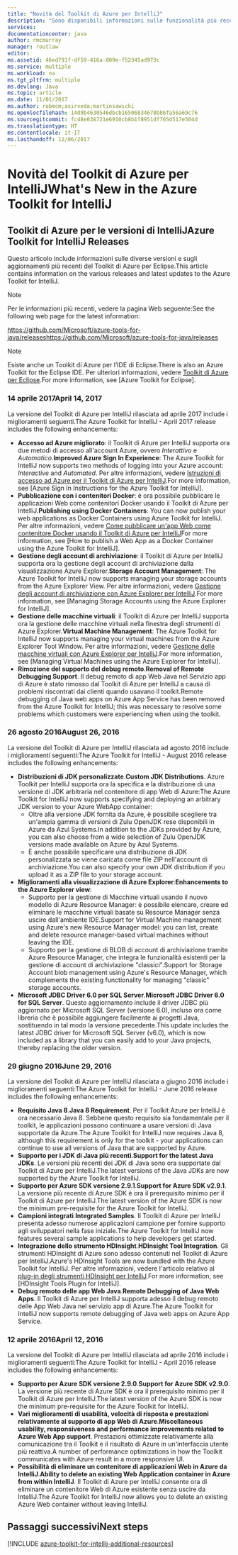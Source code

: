 ```yaml
---
title: "Novità del Toolkit di Azure per IntelliJ"
description: "Sono disponibili informazioni sulle funzionalità più recenti del Toolkit di Azure per IntelliJ."
services: 
documentationcenter: java
author: rmcmurray
manager: routlaw
editor: 
ms.assetid: 46ed791f-df59-416a-809e-f52345ad973c
ms.service: multiple
ms.workload: na
ms.tgt_pltfrm: multiple
ms.devlang: Java
ms.topic: article
ms.date: 11/01/2017
ms.author: robmcm;asirveda;martinsawicki
ms.openlocfilehash: 14d9b4630546dbcb16506834678b86fa56a69c76
ms.sourcegitcommit: fc48e038721e6910cb8b1f8951df765d517e504d
ms.translationtype: HT
ms.contentlocale: it-IT
ms.lasthandoff: 12/06/2017
---
```

# <a name="whats-new-in-the-azure-toolkit-for-intellij"></a><span data-ttu-id="45c5e-103">Novità del Toolkit di Azure per IntelliJ</span><span class="sxs-lookup"><span data-stu-id="45c5e-103">What's New in the Azure Toolkit for IntelliJ</span></span>

## <a name="azure-toolkit-for-intellij-releases"></a><span data-ttu-id="45c5e-104">Toolkit di Azure per le versioni di IntelliJ</span><span class="sxs-lookup"><span data-stu-id="45c5e-104">Azure Toolkit for IntelliJ Releases</span></span>
<span data-ttu-id="45c5e-105">Questo articolo include informazioni sulle diverse versioni e sugli aggiornamenti più recenti del Toolkit di Azure per Eclipse.</span><span class="sxs-lookup"><span data-stu-id="45c5e-105">This article contains information on the various releases and latest updates to the Azure Toolkit for IntelliJ.</span></span>

> [!NOTE]
> <span data-ttu-id="45c5e-106">Per le informazioni più recenti, vedere la pagina Web seguente:</span><span class="sxs-lookup"><span data-stu-id="45c5e-106">See the following web page for the latest information:</span></span>
> 
> <span data-ttu-id="45c5e-107"><https://github.com/Microsoft/azure-tools-for-java/releases></span><span class="sxs-lookup"><span data-stu-id="45c5e-107"><https://github.com/Microsoft/azure-tools-for-java/releases></span></span>

> [!NOTE]
> <span data-ttu-id="45c5e-108">Esiste anche un Toolkit di Azure per l’IDE di Eclipse.</span><span class="sxs-lookup"><span data-stu-id="45c5e-108">There is also an Azure Toolkit for the Eclipse IDE.</span></span> <span data-ttu-id="45c5e-109">Per ulteriori informazioni, vedere [Toolkit di Azure per Eclipse].</span><span class="sxs-lookup"><span data-stu-id="45c5e-109">For more information, see [Azure Toolkit for Eclipse].</span></span>
> 
> 

### <a name="april-14-2017"></a><span data-ttu-id="45c5e-110">14 aprile 2017</span><span class="sxs-lookup"><span data-stu-id="45c5e-110">April 14, 2017</span></span>
<span data-ttu-id="45c5e-111">La versione del Toolkit di Azure per IntelliJ rilasciata ad aprile 2017 include i miglioramenti seguenti.</span><span class="sxs-lookup"><span data-stu-id="45c5e-111">The Azure Toolkit for IntelliJ - April 2017 release includes the following enhancements:</span></span>

* <span data-ttu-id="45c5e-112">**Accesso ad Azure migliorato**: il Toolkit di Azure per IntelliJ supporta ora due metodi di accesso all'account Azure, ovvero *Interattivo* e *Automatico*.</span><span class="sxs-lookup"><span data-stu-id="45c5e-112">**Improved Azure Sign In Experience**: The Azure Toolkit for IntelliJ now supports two methods of logging into your Azure account: *Interactive* and *Automated*.</span></span> <span data-ttu-id="45c5e-113">Per altre informazioni, vedere [Istruzioni di accesso ad Azure per il Toolkit di Azure per IntelliJ].</span><span class="sxs-lookup"><span data-stu-id="45c5e-113">For more information, see [Azure Sign In Instructions for the Azure Toolkit for IntelliJ].</span></span>
* <span data-ttu-id="45c5e-114">**Pubblicazione con i contenitori Docker**: è ora possibile pubblicare le applicazioni Web come contenitori Docker usando il Toolkit di Azure per IntelliJ.</span><span class="sxs-lookup"><span data-stu-id="45c5e-114">**Publishing using Docker Containers**: You can now publish your web applications as Docker Containers using Azure Toolkit for IntelliJ.</span></span> <span data-ttu-id="45c5e-115">Per altre informazioni, vedere [Come pubblicare un'app Web come contenitore Docker usando il Toolkit di Azure per IntelliJ]</span><span class="sxs-lookup"><span data-stu-id="45c5e-115">For more information, see [How to publish a Web App as a Docker Container using the Azure Toolkit for IntelliJ].</span></span>
* <span data-ttu-id="45c5e-116">**Gestione degli account di archiviazione**: il Toolkit di Azure per IntelliJ supporta ora la gestione degli account di archiviazione dalla visualizzazione Azure Explorer.</span><span class="sxs-lookup"><span data-stu-id="45c5e-116">**Storage Account Management**: The Azure Toolkit for IntelliJ now supports managing your storage accounts from the Azure Explorer View.</span></span> <span data-ttu-id="45c5e-117">Per altre informazioni, vedere [Gestione degli account di archiviazione con Azure Explorer per IntelliJ].</span><span class="sxs-lookup"><span data-stu-id="45c5e-117">For more information, see [Managing Storage Accounts using the Azure Explorer for IntelliJ].</span></span>
* <span data-ttu-id="45c5e-118">**Gestione delle macchine virtuali**: il Toolkit di Azure per IntelliJ supporta ora la gestione delle macchine virtuali nella finestra degli strumenti di Azure Explorer.</span><span class="sxs-lookup"><span data-stu-id="45c5e-118">**Virtual Machine Management**: The Azure Toolkit for IntelliJ now supports managing your virtual machines from the Azure Explorer Tool Window.</span></span> <span data-ttu-id="45c5e-119">Per altre informazioni, vedere [Gestione delle macchine virtuali con Azure Explorer per IntelliJ].</span><span class="sxs-lookup"><span data-stu-id="45c5e-119">For more information, see [Managing Virtual Machines using the Azure Explorer for IntelliJ].</span></span>
* <span data-ttu-id="45c5e-120">**Rimozione del supporto del debug remoto**.</span><span class="sxs-lookup"><span data-stu-id="45c5e-120">**Removal of Remote Debugging Support**.</span></span> <span data-ttu-id="45c5e-121">Il debug remoto di app Web Java nel Servizio app di Azure è stato rimosso dal Toolkit di Azure per IntelliJ a causa di problemi riscontrati dai clienti quando usavano il toolkit.</span><span class="sxs-lookup"><span data-stu-id="45c5e-121">Remote debugging of Java web apps on Azure App Service has been removed from the Azure Toolkit for IntelliJ; this was necessary to resolve some problems which customers were experiencing when using the toolkit.</span></span>

### <a name="august-26-2016"></a><span data-ttu-id="45c5e-122">26 agosto 2016</span><span class="sxs-lookup"><span data-stu-id="45c5e-122">August 26, 2016</span></span>
<span data-ttu-id="45c5e-123">La versione del Toolkit di Azure per IntelliJ rilasciata ad agosto 2016 include i miglioramenti seguenti:</span><span class="sxs-lookup"><span data-stu-id="45c5e-123">The Azure Toolkit for IntelliJ - August 2016 release includes the following enhancements:</span></span>

* <span data-ttu-id="45c5e-124">**Distribuzioni di JDK personalizzate**.</span><span class="sxs-lookup"><span data-stu-id="45c5e-124">**Custom JDK Distributions**.</span></span> <span data-ttu-id="45c5e-125">Azure Toolkit per IntelliJ supporta ora la specifica e la distribuzione di una versione di JDK arbitraria nel contenitore di app Web di Azure:</span><span class="sxs-lookup"><span data-stu-id="45c5e-125">The Azure Toolkit for IntelliJ now supports specifying and deploying an arbitrary JDK version to your Azure WebApp container:</span></span>
  * <span data-ttu-id="45c5e-126">Oltre alla versione JDK fornita da Azure, è possibile scegliere tra un'ampia gamma di versioni di Zulu OpenJDK rese disponibili in Azure da Azul Systems.</span><span class="sxs-lookup"><span data-stu-id="45c5e-126">In addition to the JDKs provided by Azure, you can also choose from a wide selection of Zulu OpenJDK versions made available on Azure by Azul Systems.</span></span>
  * <span data-ttu-id="45c5e-127">È anche possibile specificare una distribuzione di JDK personalizzata se viene caricata come file ZIP nell'account di archiviazione.</span><span class="sxs-lookup"><span data-stu-id="45c5e-127">You can also specify your own JDK distribution if you upload it as a ZIP file to your storage account.</span></span>
* <span data-ttu-id="45c5e-128">**Miglioramenti alla visualizzazione di Azure Explorer**:</span><span class="sxs-lookup"><span data-stu-id="45c5e-128">**Enhancements to the Azure Explorer view**:</span></span>
  * <span data-ttu-id="45c5e-129">Supporto per la gestione di Macchine virtuali usando il nuovo modello di Azure Resource Manager: è possibile elencare, creare ed eliminare le macchine virtuali basate su Resource Manager senza uscire dall'ambiente IDE.</span><span class="sxs-lookup"><span data-stu-id="45c5e-129">Support for Virtual Machine management using Azure's new Resource Manager model: you can list, create and delete resource manager-based virtual machines without leaving the IDE.</span></span>
  * <span data-ttu-id="45c5e-130">Supporto per la gestione di BLOB di account di archiviazione tramite Azure Resource Manager, che integra le funzionalità esistenti per la gestione di account di archiviazione "classici".</span><span class="sxs-lookup"><span data-stu-id="45c5e-130">Support for Storage Account blob management using Azure's Resource Manager, which complements the existing functionality for managing "classic" storage accounts.</span></span>
* <span data-ttu-id="45c5e-131">**Microsoft JDBC Driver 6.0 per SQL Server**.</span><span class="sxs-lookup"><span data-stu-id="45c5e-131">**Microsoft JDBC Driver 6.0 for SQL Server**.</span></span> <span data-ttu-id="45c5e-132">Questo aggiornamento include il driver JDBC più aggiornato per Microsoft SQL Server (versione 6.0), incluso ora come libreria che è possibile aggiungere facilmente ai progetti Java, sostituendo in tal modo la versione precedente.</span><span class="sxs-lookup"><span data-stu-id="45c5e-132">This update includes the latest JDBC driver for Microsoft SQL Server (v6.0), which is now included as a library that you can easily add to your Java projects, thereby replacing the older version.</span></span>

### <a name="june-29-2016"></a><span data-ttu-id="45c5e-133">29 giugno 2016</span><span class="sxs-lookup"><span data-stu-id="45c5e-133">June 29, 2016</span></span>
<span data-ttu-id="45c5e-134">La versione del Toolkit di Azure per IntelliJ rilasciata a giugno 2016 include i miglioramenti seguenti:</span><span class="sxs-lookup"><span data-stu-id="45c5e-134">The Azure Toolkit for IntelliJ - June 2016 release includes the following enhancements:</span></span>

* <span data-ttu-id="45c5e-135">**Requisito Java 8**.</span><span class="sxs-lookup"><span data-stu-id="45c5e-135">**Java 8 Requirement**.</span></span> <span data-ttu-id="45c5e-136">Per il Toolkit Azure per IntelliJ è ora necessario Java 8. Sebbene questo requisito sia fondamentale per il toolkit, le applicazioni possono continuare a usare versioni di Java supportate da Azure.</span><span class="sxs-lookup"><span data-stu-id="45c5e-136">The Azure Toolkit for IntelliJ now requires Java 8, although this requirement is only for the toolkit - your applications can continue to use all versions of Java that are supported by Azure.</span></span>
* <span data-ttu-id="45c5e-137">**Supporto per i JDK di Java più recenti**.</span><span class="sxs-lookup"><span data-stu-id="45c5e-137">**Support for the latest Java JDKs**.</span></span> <span data-ttu-id="45c5e-138">Le versioni più recenti dei JDK di Java sono ora supportate dal Toolkit di Azure per IntelliJ.</span><span class="sxs-lookup"><span data-stu-id="45c5e-138">The latest versions of the Java JDKs are now supported by the Azure Toolkit for IntelliJ.</span></span>
* <span data-ttu-id="45c5e-139">**Supporto per Azure SDK versione 2.9.1**.</span><span class="sxs-lookup"><span data-stu-id="45c5e-139">**Support for Azure SDK v2.9.1**.</span></span> <span data-ttu-id="45c5e-140">La versione più recente di Azure SDK è ora il prerequisito minimo per il Toolkit di Azure per IntelliJ.</span><span class="sxs-lookup"><span data-stu-id="45c5e-140">The latest version of the Azure SDK is now the minimum pre-requisite for the Azure Toolkit for IntelliJ.</span></span>
* <span data-ttu-id="45c5e-141">**Campioni integrati**.</span><span class="sxs-lookup"><span data-stu-id="45c5e-141">**Integrated Samples**.</span></span> <span data-ttu-id="45c5e-142">Il Toolkit di Azure per IntelliJ presenta adesso numerose applicazioni campione per fornire supporto agli sviluppatori nella fase iniziale.</span><span class="sxs-lookup"><span data-stu-id="45c5e-142">The Azure Toolkit for IntelliJ now features several sample applications to help developers get started.</span></span>
* <span data-ttu-id="45c5e-143">**Integrazione dello strumento HDInsight**.</span><span class="sxs-lookup"><span data-stu-id="45c5e-143">**HDInsight Tool Integration**.</span></span> <span data-ttu-id="45c5e-144">Gli strumenti HDInsight di Azure sono adesso contenuti nel Toolkit di Azure per IntelliJ.</span><span class="sxs-lookup"><span data-stu-id="45c5e-144">Azure's HDInsight Tools are now bundled with the Azure Toolkit for IntelliJ.</span></span> <span data-ttu-id="45c5e-145">Per altre informazioni, vedere l'articolo relativo al [plug-in degli strumenti HDInsight per IntelliJ].</span><span class="sxs-lookup"><span data-stu-id="45c5e-145">For more information, see [HDInsight Tools Plugin for IntelliJ].</span></span>
* <span data-ttu-id="45c5e-146">**Debug remoto delle app Web Java**.</span><span class="sxs-lookup"><span data-stu-id="45c5e-146">**Remote Debugging of Java Web Apps**.</span></span> <span data-ttu-id="45c5e-147">Il Toolkit di Azure per IntelliJ supporta adesso il debug remoto delle App Web Java nel servizio app di Azure.</span><span class="sxs-lookup"><span data-stu-id="45c5e-147">The Azure Toolkit for IntelliJ now supports remote debugging of Java web apps on Azure App Service.</span></span>

### <a name="april-12-2016"></a><span data-ttu-id="45c5e-148">12 aprile 2016</span><span class="sxs-lookup"><span data-stu-id="45c5e-148">April 12, 2016</span></span>
<span data-ttu-id="45c5e-149">La versione del Toolkit di Azure per IntelliJ rilasciata ad aprile 2016 include i miglioramenti seguenti:</span><span class="sxs-lookup"><span data-stu-id="45c5e-149">The Azure Toolkit for IntelliJ - April 2016 release includes the following enhancements:</span></span>

* <span data-ttu-id="45c5e-150">**Supporto per Azure SDK versione 2.9.0**.</span><span class="sxs-lookup"><span data-stu-id="45c5e-150">**Support for Azure SDK v2.9.0**.</span></span> <span data-ttu-id="45c5e-151">La versione più recente di Azure SDK è ora il prerequisito minimo per il Toolkit di Azure per IntelliJ.</span><span class="sxs-lookup"><span data-stu-id="45c5e-151">The latest version of the Azure SDK is now the minimum pre-requisite for the Azure Toolkit for IntelliJ.</span></span>
* <span data-ttu-id="45c5e-152">**Vari miglioramenti di usabilità, velocità di risposta e prestazioni relativamente al supporto di app Web di Azure**.</span><span class="sxs-lookup"><span data-stu-id="45c5e-152">**Miscellaneous usability, responsiveness and performance improvements related to Azure Web App support**.</span></span> <span data-ttu-id="45c5e-153">Prestazioni ottimizzate relativamente alla comunicazione tra il Toolkit e il risultato di Azure in un'interfaccia utente più reattiva.</span><span class="sxs-lookup"><span data-stu-id="45c5e-153">A number of performance optimizations in how the Toolkit communicates with Azure result in a more responsive UI.</span></span>
* <span data-ttu-id="45c5e-154">**Possibilità di eliminare un contenitore di applicazioni Web in Azure da IntelliJ**.</span><span class="sxs-lookup"><span data-stu-id="45c5e-154">**Ability to delete an existing Web Application container in Azure from within IntelliJ**.</span></span> <span data-ttu-id="45c5e-155">Il Toolkit di Azure per IntelliJ consente ora di eliminare un contenitore Web di Azure esistente senza uscire da IntelliJ.</span><span class="sxs-lookup"><span data-stu-id="45c5e-155">The Azure Toolkit for IntelliJ now allows you to delete an existing Azure Web container without leaving IntelliJ.</span></span>

## <a name="next-steps"></a><span data-ttu-id="45c5e-156">Passaggi successivi</span><span class="sxs-lookup"><span data-stu-id="45c5e-156">Next steps</span></span>

[!INCLUDE [azure-toolkit-for-intellij-additional-resources](../includes/azure-toolkit-for-intellij-additional-resources.md)]

<!-- URL List -->

[Toolkit di Azure per Eclipse]: ../eclipse/azure-toolkit-for-eclipse.md

[Istruzioni di accesso ad Azure per il Toolkit di Azure per IntelliJ]: ./azure-toolkit-for-intellij-sign-in-instructions.md
[Come pubblicare un'app Web come contenitore Docker usando il Toolkit di Azure per IntelliJ]: ./azure-toolkit-for-intellij-publish-as-docker-container.md
[Gestione degli account di archiviazione con Azure Explorer per IntelliJ]: ./azure-toolkit-for-intellij-managing-storage-accounts-using-azure-explorer.md
[Gestione delle macchine virtuali con Azure Explorer per IntelliJ]: ./azure-toolkit-for-intellij-managing-virtual-machines-using-azure-explorer.md

[Azure for Java Developers]: https://docs.microsoft.com/java/azure

[plug-in degli strumenti HDInsight per IntelliJ]: /azure/hdinsight/hdinsight-apache-spark-intellij-tool-plugin
